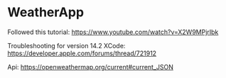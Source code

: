 # WeatherApp

Followed this tutorial: https://www.youtube.com/watch?v=X2W9MPjrIbk

Troubleshooting for version 14.2 XCode: https://developer.apple.com/forums/thread/721912

Api: https://openweathermap.org/current#current_JSON
